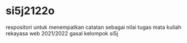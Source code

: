 # si5j2122o
respositori untuk menempatkan catatan sebagai nilai tugas mata kuliah rekayasa web 2021/2022 gasal kelompok si5j
